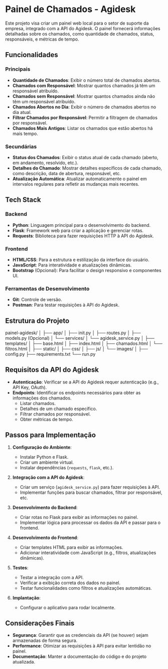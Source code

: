 # Painel de Chamados - Agidesk

Este projeto visa criar um painel web local para o setor de suporte da empresa, integrado com a API do Agidesk. O painel fornecerá informações detalhadas sobre os chamados, como quantidade de chamados, status, responsáveis, e métricas de tempo.

## Funcionalidades

### Principais
- **Quantidade de Chamados**: Exibir o número total de chamados abertos.
- **Chamados com Responsável**: Mostrar quantos chamados já têm um responsável atribuído.
- **Chamados sem Responsável**: Mostrar quantos chamados ainda não têm um responsável atribuído.
- **Chamados Abertos no Dia**: Exibir o número de chamados abertos no dia atual.
- **Filtrar Chamados por Responsável**: Permitir a filtragem de chamados por responsável.
- **Chamados Mais Antigos**: Listar os chamados que estão abertos há mais tempo.

### Secundárias
- **Status dos Chamados**: Exibir o status atual de cada chamado (aberto, em andamento, resolvido, etc.).
- **Detalhes do Chamado**: Mostrar detalhes específicos de cada chamado, como descrição, data de abertura, responsável, etc.
- **Atualização Automática**: Atualizar automaticamente o painel em intervalos regulares para refletir as mudanças mais recentes.

## Tech Stack

### Backend
- **Python**: Linguagem principal para o desenvolvimento do backend.
- **Flask**: Framework web para criar a aplicação e gerenciar rotas.
- **Requests**: Biblioteca para fazer requisições HTTP à API do Agidesk.

### Frontend
- **HTML/CSS**: Para a estrutura e estilização da interface do usuário.
- **JavaScript**: Para interatividade e atualizações dinâmicas.
- **Bootstrap** (Opcional): Para facilitar o design responsivo e componentes UI.

### Ferramentas de Desenvolvimento
- **Git**: Controle de versão.
- **Postman**: Para testar requisições à API do Agidesk.

## Estrutura do Projeto
painel-agidesk/
│
├── app/
│ ├── init.py
│ ├── routes.py
│ ├── models.py (Opcional)
│ └── services/
│   └── agidesk_service.py
│
├── templates/
│ ├── base.html
│ ├── index.html
│ ├── chamados.html
│ └── filtros.html
│
├── static/
│ ├── css/
│ ├── js/
│ └── images/
│
├── config.py
├── requirements.txt
└── run.py

## Requisitos da API do Agidesk

- **Autenticação**: Verificar se a API do Agidesk requer autenticação (e.g., API Key, OAuth).
- **Endpoints**: Identificar os endpoints necessários para obter as informações dos chamados.
  - Listar chamados.
  - Detalhes de um chamado específico.
  - Filtrar chamados por responsável.
  - Obter métricas de tempo.

## Passos para Implementação

1. **Configuração do Ambiente**:
   - Instalar Python e Flask.
   - Criar um ambiente virtual.
   - Instalar dependências (`requests`, `flask`, etc.).

2. **Integração com a API do Agidesk**:
   - Criar um serviço (`agidesk_service.py`) para fazer requisições à API.
   - Implementar funções para buscar chamados, filtrar por responsável, etc.

3. **Desenvolvimento do Backend**:
   - Criar rotas no Flask para exibir as informações no painel.
   - Implementar lógica para processar os dados da API e passar para o frontend.

4. **Desenvolvimento do Frontend**:
   - Criar templates HTML para exibir as informações.
   - Adicionar interatividade com JavaScript (e.g., filtros, atualizações dinâmicas).

5. **Testes**:
   - Testar a integração com a API.
   - Verificar a exibição correta dos dados no painel.
   - Testar funcionalidades como filtros e atualizações automáticas.

6. **Implantação**:
   - Configurar o aplicativo para rodar localmente.

## Considerações Finais

- **Segurança**: Garantir que as credenciais da API (se houver) sejam armazenadas de forma segura.
- **Performance**: Otimizar as requisições à API para evitar lentidão no painel.
- **Documentação**: Manter a documentação do código e do projeto atualizada.